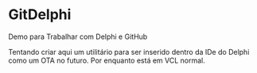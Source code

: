 # GitDelphi
Demo para Trabalhar com Delphi e GitHub  

Tentando criar aqui um utilitário para ser inserido dentro da IDe do Delphi como um OTA no futuro.
Por enquanto está em VCL normal.
